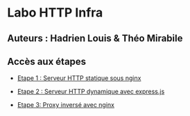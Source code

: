 # Labo HTTP Infra

## Auteurs : Hadrien Louis & Théo Mirabile

## Accès aux étapes

- [Etape 1 : Serveur HTTP statique sous nginx](https://github.com/theomi/API-2021-HTTP-Infra/tree/master/step1)

- [Etape 2 : Serveur HTTP dynamique avec express.js](https://github.com/theomi/API-2021-HTTP-Infra/tree/master/step2)

- [Etape 3: Proxy inversé avec nginx](https://github.com/theomi/API-2021-HTTP-Infra/tree/master/step3)
